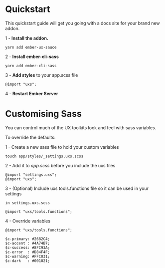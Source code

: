 # Quickstart

This quickstart guide will get you going with a docs site for your brand new addon.

1 - **Install the addon.**

    yarn add ember-ux-sauce

2 - **Install ember-cli-sass**

    yarn add ember-cli-sass

3 - **Add styles** to your app.scss file

    @import "uxs";

4 - **Restart Ember Server**

# Customising Sass

You can control much of the UX toolkits look and feel with sass variables.

To override the defaults:

1 - Create a new sass file to hold your custom variables

    touch app/styles/_settings.uxs.scss

2 - Add it to _app.scss_ before you include the uxs files

    @import "settings.uxs";
    @import "uxs";

3 - (Optional) Include uxs tools.functions file so it can be used in your settings

    in settings.uxs.scss

    @import "uxs/tools.functions";

4 - Override variables

    @import "uxs/tools.functions";

    $c-primary: #2682C4;
    $c-accent : #4A74B7;
    $c-success: #8FC93A;
    $c-error  : #D84F4F;
    $c-warning: #FFC031;
    $c-dark   : #001021;
